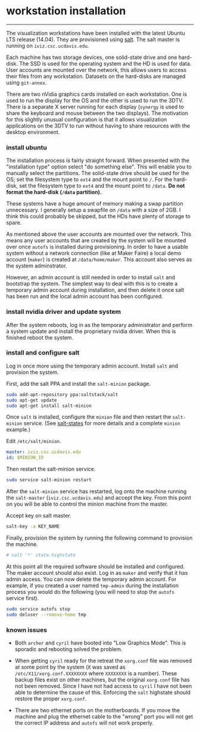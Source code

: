 # workstation installation
--------------------------

The visualization workstations have been installed with the latest Ubuntu LTS
release (14.04). They are provisioned using [salt][salt]. The salt master is
running on `iviz.csc.ucdavis.edu`. 

Each machine has two storage devices, one solid-state drive and one hard-disk.
The SSD is used for the operating system and the HD is used for data. User 
accounts are mounted over the network, this allows users to access their files
from any workstation. Datasets on the hard-disks are managed using `git-annex`.

There are two nVidia graphics cards installed on each workstation. One is used
to run the display for the OS and the other is used to run the 3DTV. There is a
separate X server running for each display (`synergy` is used to share the
keyboard and mouse between the two displays). The motivation for this slightly
unusual configuration is that it allows visualization applications on the 3DTV 
to run without having to share resources with the desktop environment.

[salt]: http://www.saltstack.com/community


### install ubuntu
   
The installation process is fairly straight forward. When presented with the 
"installation type" option select "do something else". This will enable you to
manually select the partitions. The solid-state drive should be used for the 
OS; set the filesystem type to `ext4` and the mount point to `/`. For the 
hard-disk, set the filesystem type to `ext4` and the mount point to `/data`. 
**Do not format the hard-disk (`/data` partition).** 

These systems have a huge amount of memory making a swap partition unnecessary.
I generally setup a swapfile on `/data` with a size of 2GB. I think this could
probably be skipped, but the HDs have plenty of storage to spare.

As mentioned above the user accounts are mounted over the network. This means 
any user accounts that are created by the system will be mounted over once
`autofs` is installed during provisioning. In order to have a usable system
without a network connection (like at Maker Faire) a local demo account 
(`maker`) is created at `/data/home/maker`. This account also serves as the
system adminstrator.

However, an admin account is still needed in order to install `salt` and
bootstrap the system. The simplest way to deal with this is to create a
temporary admin account during installation, and then delete it once salt has
been run and the local admin account has been configured.


### install nvidia driver and update system

After the system reboots, log in as the temporary administrator and perform a
system update and install the proprietary nvidia driver. When this is finished
reboot the system.


### install and configure salt

Log in once more using the temporary admin account. Install `salt` and
provision the system.

First, add the salt PPA and install the `salt-minion` package.

   ```sh
   sudo add-apt-repository ppa:saltstack/salt
   sudo apt-get update
   sudo apt-get install salt-minion
   ```

Once `salt` is installed, configure the `minion` file and then restart the
`salt-minion` service. (See [salt-states](salt-states.html) for more details
and a complete `minion` example.)

Edit `/etc/salt/minion`.

   ```yaml
   master: iviz.csc.ucdavis.edu
   id: $MINION_ID
   ```

Then restart the salt-minion service.

   ```sh
   sudo service salt-minion restart
   ```

After the `salt-minion` service has restarted, log onto the machine running the
`salt-master` (`iviz.csc.ucdavis.edu`) and accept the key. From this point on 
you will be able to control the minion machine from the master.

Accept key on salt master.

   ```sh
   salt-key -a KEY_NAME
   ```

Finally, provision the system by running the following command to provision the
machine.

   ```sh
   # salt '*' state.highstate
   ```

At this point all the required software should be installed and configured.
The maker account should also exist. Log in as `maker` and verify that it
has admin access. You can now delete the temporary admin account. For example,
if you created a user named `tmp-admin` during the installation process you
would do the following (you will need to stop the `autofs` service first).

   ```sh
   sudo service autofs stop
   sudo deluser --remove-home tmp
   ```


### known issues

* Both `archer` and `cyril` have booted into "Low Graphics Mode". This is
sporadic and rebooting solved the problem.

* When getting `cyril` ready for the retreat the `xorg.conf` file was removed
at some point by the system (it was saved as `/etc/X11/xorg.conf.XXXXXXXX`
where `XXXXXXXX` is a number). These backup files exist on other machines, but
the original `xorg.conf` file has not been removed. Since I have not had access
to `cyril` I have not been able to determine the cause of this. Enforcing the
`salt` highstate should restore the proper `xorg.conf`.

* There are two ethernet ports on the motherboards. If you move the machine
and plug the ethernet cable to the "wrong" port you will not get the correct IP
address and `autofs` will not work properly.

